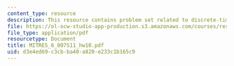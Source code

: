 ```yaml
---
content_type: resource
description: This resource contains problem set related to discrete-time fourier series.
file: https://ol-ocw-studio-app-production.s3.amazonaws.com/courses/res-6-007-signals-and-systems-spring-2011/d3e4ed69c3cbba40a820e233c1b165c9_MITRES_6_007S11_hw10.pdf
file_type: application/pdf
resourcetype: Document
title: MITRES_6_007S11_hw10.pdf
uid: d3e4ed69-c3cb-ba40-a820-e233c1b165c9
---
```

